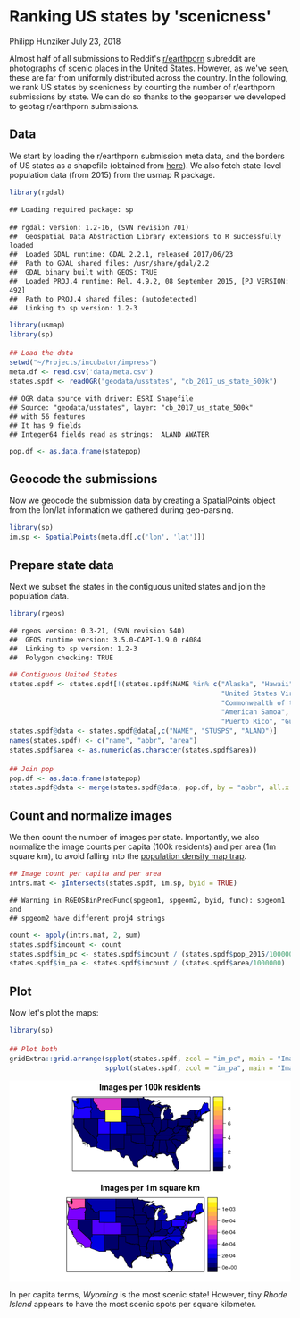Ranking US states by 'scenicness'
================
Philipp Hunziker
July 23, 2018

Almost half of all submissions to Reddit's [r/earthporn](http://www.reddit.com/r/earthporn) subreddit are photographs of scenic places in the United States. However, as we've seen, these are far from uniformly distributed across the country. In the following, we rank US states by scenicness by counting the number of r/earthporn submissions by state. We can do so thanks to the geoparser we developed to geotag r/earthporn submissions.

Data
----

We start by loading the r/earthporn submission meta data, and the borders of US states as a shapefile (obtained from [here](https://www.census.gov/geo/maps-data/data/cbf/cbf_state.html)). We also fetch state-level population data (from 2015) from the usmap R package.

``` r
library(rgdal)
```

    ## Loading required package: sp

    ## rgdal: version: 1.2-16, (SVN revision 701)
    ##  Geospatial Data Abstraction Library extensions to R successfully loaded
    ##  Loaded GDAL runtime: GDAL 2.2.1, released 2017/06/23
    ##  Path to GDAL shared files: /usr/share/gdal/2.2
    ##  GDAL binary built with GEOS: TRUE 
    ##  Loaded PROJ.4 runtime: Rel. 4.9.2, 08 September 2015, [PJ_VERSION: 492]
    ##  Path to PROJ.4 shared files: (autodetected)
    ##  Linking to sp version: 1.2-3

``` r
library(usmap)
library(sp)

## Load the data
setwd("~/Projects/incubator/impress")
meta.df <- read.csv('data/meta.csv')
states.spdf <- readOGR("geodata/usstates", "cb_2017_us_state_500k")
```

    ## OGR data source with driver: ESRI Shapefile 
    ## Source: "geodata/usstates", layer: "cb_2017_us_state_500k"
    ## with 56 features
    ## It has 9 fields
    ## Integer64 fields read as strings:  ALAND AWATER

``` r
pop.df <- as.data.frame(statepop)
```

Geocode the submissions
-----------------------

Now we geocode the submission data by creating a SpatialPoints object from the lon/lat information we gathered during geo-parsing.

``` r
library(sp)
im.sp <- SpatialPoints(meta.df[,c('lon', 'lat')])
```

Prepare state data
------------------

Next we subset the states in the contiguous united states and join the population data.

``` r
library(rgeos)
```

    ## rgeos version: 0.3-21, (SVN revision 540)
    ##  GEOS runtime version: 3.5.0-CAPI-1.9.0 r4084 
    ##  Linking to sp version: 1.2-3 
    ##  Polygon checking: TRUE

``` r
## Contiguous United States
states.spdf <- states.spdf[!(states.spdf$NAME %in% c("Alaska", "Hawaii", 
                                                     "United States Virgin Islands", 
                                                     "Commonwealth of the Northern Mariana Islands", 
                                                     "American Samoa", 
                                                     "Puerto Rico", "Guam")),]
states.spdf@data <- states.spdf@data[,c("NAME", "STUSPS", "ALAND")]
names(states.spdf) <- c("name", "abbr", "area")
states.spdf$area <- as.numeric(as.character(states.spdf$area))

## Join pop
pop.df <- as.data.frame(statepop)
states.spdf@data <- merge(states.spdf@data, pop.df, by = "abbr", all.x = TRUE, all.y = FALSE, sort = FALSE)
```

Count and normalize images
--------------------------

We then count the number of images per state. Importantly, we also normalize the image counts per capita (100k residents) and per area (1m square km), to avoid falling into the [population density map trap](https://xkcd.com/1138/).

``` r
## Image count per capita and per area
intrs.mat <- gIntersects(states.spdf, im.sp, byid = TRUE)
```

    ## Warning in RGEOSBinPredFunc(spgeom1, spgeom2, byid, func): spgeom1 and
    ## spgeom2 have different proj4 strings

``` r
count <- apply(intrs.mat, 2, sum)
states.spdf$imcount <- count
states.spdf$im_pc <- states.spdf$imcount / (states.spdf$pop_2015/100000)
states.spdf$im_pa <- states.spdf$imcount / (states.spdf$area/1000000)
```

Plot
----

Now let's plot the maps:

``` r
library(sp)

## Plot both
gridExtra::grid.arrange(spplot(states.spdf, zcol = "im_pc", main = "Images per 100k residents"), 
                        spplot(states.spdf, zcol = "im_pa", main = "Images per 1m square km"))
```

<img src="us_scenicness_files/figure-markdown_github/plot-1.png" style="display: block; margin: auto;" />

In per capita terms, *Wyoming* is the most scenic state! However, tiny *Rhode Island* appears to have the most scenic spots per square kilometer.

